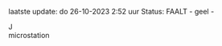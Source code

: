 laatste update: 
do 26-10-2023  2:52   uur 
Status: FAALT - geel - 
<div class="service R">J</div><div class="service Y">microstation</div>